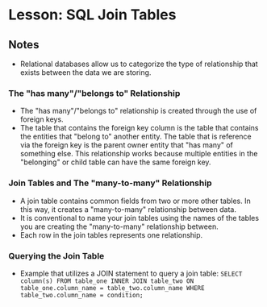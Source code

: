 # Lesson: SQL Join Tables

## Notes

- Relational databases allow us to categorize the type of relationship that exists between the data we are storing.

### The "has many"/"belongs to" Relationship

- The "has many"/"belongs to" relationship is created through the use of foreign keys.
- The table that contains the foreign key column is the table that contains the entities that "belong to" another entity. The table that is reference via the foreign key is the parent owner entity that "has many" of something else. This relationship works because multiple entities in the "belonging" or child table can have the same foreign key.

### Join Tables and The "many-to-many" Relationship

- A join table contains common fields from two or more other tables. In this way, it creates a "many-to-many" relationship between data.
- It is conventional to name your join tables using the names of the tables you are creating the "many-to-many" relationship between.
- Each row in the join tables represents one relationship.

### Querying the Join Table

- Example that utilizes a JOIN statement to query a join table: `SELECT column(s) FROM table_one INNER JOIN table_two ON table_one.column_name = table_two.column_name WHERE table_two.column_name = condition;`
